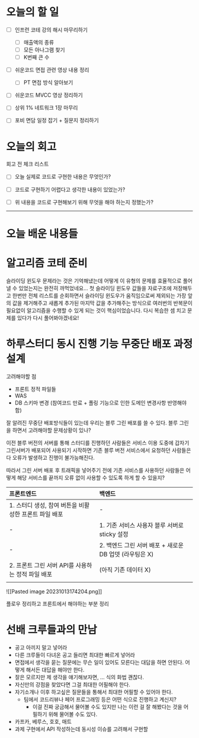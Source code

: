 
# 오늘의 할 일

- [ ] 인프런 코테 강의 해시 마무리하기
	- [ ] 매출액의 종류
	- [ ] 모든 아나그램 찾기
	- [ ] K번째 큰 수 
- [ ] 쉬운코드 면접 관련 영상 내용 정리
	- [ ] PT 면접 방식 알아보기
- [ ] 쉬운코드 MVCC 영상 정리하기
- [ ] 상위 1% 네트워크 1장 마무리
- [ ] 포비 면담 일정 잡기 + 질문지 정리하기


# 오늘의 회고

회고 전 체크 리스트
- [ ] 오늘 실제로 코드로 구현한 내용은 무엇인가?
- [ ] 코드로 구현하기 어렵다고 생각한 내용이 있었는가?
- [ ] 위 내용을 코드로 구현해보기 위해 무엇을 해야 하는지 정했는가?




---
# 오늘 배운 내용들

# 알고리즘 코테 준비

슬라이딩 윈도우 문제라는 것은 기억해냈는데 어떻게 이 유형의 문제를 효율적으로 풀어낼 수 있었는지는 완전히 까먹었네요... 첫 슬라이딩 윈도우 값들을 자료구조에 저장해두고 한번만 전체 리스트를 순회하면서 슬라이딩 윈도우가 움직임으로써 제외되는 가장 앞의 값을 제거해주고 새롭게 추가된 마지막 값을 추가해주는 방식으로 여러번의 반복문이 필요없이 알고리즘을 수행할 수 있게 되는 것이 핵심이었습니다. 다시 복습한 셈 치고 문제를 있다가 다시 풀어봐야겠네요!



# 하루스터디 동시 진행 기능 무중단 배포 과정 설계

고려해야할 점
- 프론트 정적 파일들
- WAS
- DB 스키마 변경 (참여코드 만료 + 폴링 기능으로 인한 도메인 변경사항 반영해야 함)


잘 알려진 무중단 배포방식들이 있는데 우리는 블루 그린 배포를 쓸 수 있다.
블루 그린을 하면서 고려해야할 문제상황이 있나?

이전 블루 버전의 서버를 통해 스터디를 진행하던 사람들은 서비스 이용 도중에 갑자기 그린서버가 배포되어 사용되기 시작하면 기존 블루 버전 서비스에서 요청하던 사람들은 다 오류가 발생하고 진행이 불가능해진다.

따라서 그린 서버 배포 후 트래픽을 넣어주기 전에 기존 서비스를 사용하던 사람들은 어떻게 해당 서비스를 끝까지 오류 없이 사용할 수 있도록 하게 할 수 있을지?


| 프론트엔드                                            | 백엔드                                                 |
|:----------------------------------------------------- |:------------------------------------------------------ |
| 1. 스터디 생성, 참여 버튼을 비활성한 프론트 파일 배포 | -                                                      |
| -                                                     | 1. 기존 서비스 사용자 블루 서버로 sticky 설정          |
| -                                                     | 2. 백엔드 그린 서버 배포 + 새로운 DB 업뎃 (라우팅은 X) |
| 2. 프론트 그린 서버 API를 사용하는 정적 파일 배포     |       (아직 기존 데이터 X)                                              |
|                                                       |                                                        |




![[Pasted image 20231013174204.png]]

플로우 정리하고
프론트에서 해야하는 부분 정리



# 선배 크루들과의 만남

- 공고 아끼지 말고 넣어라
- 다른 크루들이 다녀온 공고 들리면 최대한 빠르게 넣어라
- 면접에서 생각을 묻는 질문에는 무슨 일이 있어도 모른다는 대답을 하면 안된다. 어떻게 해서든 대답을 해야만 한다.
- 잘은 모르지만 제 생각을 얘기해보자면, ... 식의 화법 괜찮다.
- 자신만의 강점을 찾았다면 그걸 최대한 어필해야 한다.
- 자기소개나 이후 하고싶은 질문들을 통해서 최대한 어필할 수 있어야 한다. 
	- 팀에서 코드리뷰나 페어 프로그래밍 등은 어떤 식으로 진행하고 계신지?
		- 이걸 진짜 궁금해서 물어볼 수도 있지만 나는 이런 걸 잘 해봤다는 것을 어필하기 위해 물어볼 수도 있다.
- 카프카, 베루스, 호호, 매트
- 과제 구현에서 API 작성하는데 동시성 이슈를 고려해서 구현할























